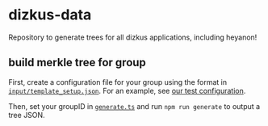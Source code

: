 # dizkus-data

Repository to generate trees for all dizkus applications, including heyanon!

## build merkle tree for group

First, create a configuration file for your group using the format in [`input/template_setup.json`](input/template_setup.json). For an example, see [our test configuration](input/heyanontest_setup.json).

Then, set your groupID in [`generate.ts`](generate.ts#L5) and run `npm run generate` to output a tree JSON.
